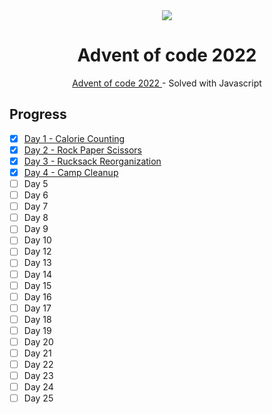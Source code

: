 <div align="center">
  <img src="https://user-images.githubusercontent.com/36193643/205037212-6cda9883-ce91-4e85-9121-885047ae5b13.png" />
</div>

<h1 align=center>Advent of code 2022</h1>
<p align=center>
  <a href="https://adventofcode.com/"> Advent of code 2022 </a> - Solved with Javascript
</p>

## Progress

- [x] [Day 1 - Calorie Counting](https://github.com/MatijaNovosel/advent-of-code-2022/tree/master/01%20-%20Calorie%20Counting)
- [x] [Day 2 - Rock Paper Scissors](https://github.com/MatijaNovosel/advent-of-code-2022/tree/master/02%20-%20Rock%20Paper%20Scissors)
- [x] [Day 3 - Rucksack Reorganization](https://github.com/MatijaNovosel/advent-of-code-2022/tree/master/03%20-%20Rucksack%20Reorganization)
- [x] [Day 4 - Camp Cleanup](https://github.com/MatijaNovosel/advent-of-code-2022/tree/master/04%20-%20Camp%20Cleanup)
- [ ] Day 5
- [ ] Day 6
- [ ] Day 7
- [ ] Day 8
- [ ] Day 9
- [ ] Day 10
- [ ] Day 12
- [ ] Day 13
- [ ] Day 14
- [ ] Day 15
- [ ] Day 16
- [ ] Day 17
- [ ] Day 18
- [ ] Day 19
- [ ] Day 20
- [ ] Day 21
- [ ] Day 22
- [ ] Day 23
- [ ] Day 24
- [ ] Day 25
